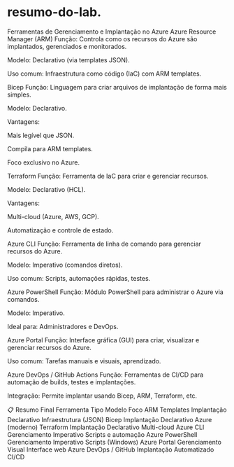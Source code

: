 # resumo-do-lab. 

   Ferramentas de Gerenciamento e Implantação no Azure
 Azure Resource Manager (ARM)
Função: Controla como os recursos do Azure são implantados, gerenciados e monitorados.

Modelo: Declarativo (via templates JSON).

Uso comum: Infraestrutura como código (IaC) com ARM templates.

 Bicep
Função: Linguagem para criar arquivos de implantação de forma mais simples.

Modelo: Declarativo.

Vantagens:

Mais legível que JSON.

Compila para ARM templates.

Foco exclusivo no Azure.

 Terraform
Função: Ferramenta de IaC para criar e gerenciar recursos.

Modelo: Declarativo (HCL).

Vantagens:

Multi-cloud (Azure, AWS, GCP).

Automatização e controle de estado.

 Azure CLI
Função: Ferramenta de linha de comando para gerenciar recursos do Azure.

Modelo: Imperativo (comandos diretos).

Uso comum: Scripts, automações rápidas, testes.

 Azure PowerShell
Função: Módulo PowerShell para administrar o Azure via comandos.

Modelo: Imperativo.

Ideal para: Administradores e DevOps.

 Azure Portal
Função: Interface gráfica (GUI) para criar, visualizar e gerenciar recursos do Azure.

Uso comum: Tarefas manuais e visuais, aprendizado.

 Azure DevOps / GitHub Actions
Função: Ferramentas de CI/CD para automação de builds, testes e implantações.

Integração: Permite implantar usando Bicep, ARM, Terraform, etc.

📋 Resumo Final
Ferramenta	Tipo	Modelo	Foco
ARM Templates	Implantação	Declarativo	Infraestrutura (JSON)
Bicep	Implantação	Declarativo	Azure (moderno)
Terraform	Implantação	Declarativo	Multi-cloud
Azure CLI	Gerenciamento	Imperativo	Scripts e automação
Azure PowerShell	Gerenciamento	Imperativo	Scripts (Windows)
Azure Portal	Gerenciamento	Visual	Interface web
Azure DevOps / GitHub	Implantação	Automatizado	CI/CD
